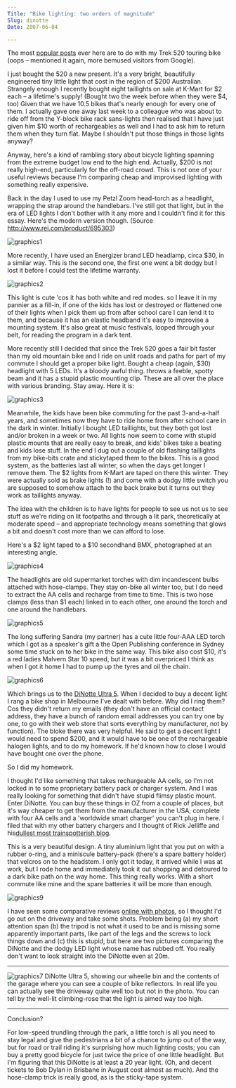 ```yaml
---
Title: "Bike lighting: two orders of magnitude"
Slug: dinotte
Date: 2007-06-04

---
```

<div>

The most [popular posts](http://del.icio.us/ptsefton/ptsefton+trek520)
ever here are to do with my Trek 520 touring bike (oops <span
class="spCh spChx2013">–</span> mentioned it again, more bemused
visitors from Google).

I just bought the 520 a new present. It's a very bright, beautifully
engineered tiny little light that cost in the region of \$200
Australian. Strangely enough I recently bought eight taillights on sale
at K-Mart for \$2 each <span class="spCh spChx2013">–</span> a
lifetime's supply! (Bought two the week before when they were \$4, too)
Given that we have 10.5 bikes that's nearly enough for every one of
them. I actually gave one away last week to a colleague who was about to
ride off from the Y-block bike rack sans-lights then realised that I
have just given him \$10 worth of rechargeables as well and I had to ask
him to return them when they turn flat. Maybe I shouldn't put those
things in those lights anyway?

Anyway, here's a kind of rambling story about bicycle lighting spanning
from the extreme budget low end to the high end. Actually, \$200 is not
really high-end, particularly for the off-road crowd. This is not one of
your useful reviews because I'm comparing cheap and improvised lighting
with something really expensive.

Back in the day I used to use my Petzl Zoom head-torch as a headlight,
wrapping the strap around the handlebars. I've still got that light, but
in the era of LED lights I don't bother with it any more and I couldn't
find it for this essay. Here's the modern version though. (Source
<http://www.rei.com/product/695303>)

![graphics1](/blog/2007/06/04/dinotte/1.jpg)

More recently, I have used an Energizer brand LED headlamp, circa \$30,
in a similar way. This is the second one, the first one went a bit dodgy
but I lost it before I could test the lifetime warranty.

![graphics2](/blog/2007/06/04/dinotte/2.jpg)

This light is cute 'cos it has both white and red modes. so I leave it
in my pannier as a fill-in, if one of the kids has lost or destroyed or
flattened one of their lights when I pick them up from after school care
I can lend it to them, and because it has an elastic headband it's easy
to improvise a mounting system. It's also great at music festivals,
looped through your belt, for reading the program in a dark tent.

More recently still I decided that since the Trek 520 goes a fair bit
faster than my old mountain bike and I ride on unlit roads and paths for
part of my commute I should get a proper bike light. Bought a cheap
(again, \$30) headlight with 5 LEDs. It's a bloody awful thing. throws a
feeble, spotty beam and it has a stupid plastic mounting clip. These are
all over the place with various branding. Stay away. Here it is:

![graphics3](/blog/2007/06/04/dinotte/3.jpg)

Meanwhile, the kids have been bike commuting for the past 3-and-a-half
years, and sometimes now they have to ride home from after school care
in the dark in winter. Initially I bought LED taillights, but they both
got lost and/or broken in a week or two. All lights now seem to come
with stupid plastic mounts that are really easy to break, and kids'
bikes take a beating and kids lose stuff. In the end I dug out a couple
of old flashing taillights from my bike-bits crate and stickytaped them
to the bikes. This is a good system, as the batteries last all winter,
so when the days get longer I remove them. The \$2 lights from K-Mart
are taped on there this winter. They were actually sold as brake lights
(!) and come with a dodgy little switch you are supposed to somehow
attach to the back brake but it turns out they work as taillights
anyway.

The idea with the children is to have lights for people to see us not us
to see stuff as we're riding on lit footpaths and through a lit park,
theoretically at moderate speed <span class="spCh spChx2013">–</span>
and appropriate technology means something that glows a bit and doesn't
cost more than we can afford to lose.

Here's a \$2 light taped to a \$10 secondhand BMX, photographed at an
interesting angle.

![graphics4](/blog/2007/06/04/dinotte/4.jpg)

The headlights are old supermarket torches with dim incandescent bulbs
attached with hose-clamps. They stay on-bike all winter too, but I do
need to extract the AA cells and recharge from time to time. This is two
hose clamps (less than \$1 each) linked in to each other, one around the
torch and one around the handlebars.

![graphics5](/blog/2007/06/04/dinotte/5.jpg)

The long suffering Sandra (my partner) has a cute little four-AAA LED
torch which I got as a speaker's gift a the Open Publishing conference
in Sydney some time stuck on to her bike in the same way. This bike also
cost \$10, it's a red ladies Malvern Star 10 speed, but it was a bit
overpriced I think as when I got it home I had to pump up the tyres and
oil the chain.

![graphics6](/blog/2007/06/04/dinotte/6.jpg)

Which brings us to the [DiNotte Ultra
5](http://www.dinottelighting.com/DiNotte_Lighting_Ultra_5.htm). When I
decided to buy a decent light I rang a bike shop in Melbourne I've dealt
with before. Why did I ring them? Cos they didn't return my emails (they
don't have an official contact address, they have a bunch of random
email addresses you can try one by one, to go with their web store that
sorts everything by manufacturer, not by function). The bloke there was
very helpful. He said to get a decent light I would need to spend \$200,
and it would have to be one of the rechargeable halogen lights, and to
do my homework. If he'd known how to close I would have bought one over
the phone.

So I did my homework.

I thought I'd like something that takes rechargeable AA cells, so I'm
not locked in to some proprietary battery pack or charger system. And I
was really looking for something that didn't have stupid flimsy plastic
mount. Enter DiNotte. You can buy these things in OZ from a couple of
places, but it's way cheaper to get them from the manufacturer in the
USA, complete with four AA cells and a 'worldwide smart charger' you
can't plug in here. I filed that with my other battery chargers and I
thought of Rick Jelliffe and his[dullest most trainspotterish
blog](http://www.oreillynet.com/xml/blog/2007/05/power_plugs_and_lowhanging_fru.html).

This is a very beautiful design. A tiny aluminium light that you put on
with a rubber o-ring, and a miniscule battery-pack (there's a spare
battery holder) that velcros on to the headstem. I only got it today, it
arrived while I was at work, but I rode home and immediately took it out
shopping and detoured to a dark bike path on the way home. This thing
really works. With a short commute like mine and the spare batteries it
will be more than enough.

![graphics9](/blog/2007/06/04/dinotte/7.jpg)

I have seen some comparative reviews [online with
photos](http://www.u.arizona.edu/~sandiway/bike/lighting/), so I thought
I'd go out on the driveway and take some shots. Problem being (a) my
short attention span (b) the tripod is not what it used to be and is
missing some apparently important parts, like part of the legs and the
screws to lock things down and (c) this is stupid, but here are two
pictures comparing the DiNotte and the dodgy LED light whose name has
rubbed off. You really don't want to look straight into the DiNotte even
at 20m.

<div class="Table48" align="left"
style="width: 100%; margin: 0px; padding: 0px; ">

  --------------------------------------------------------------------------------------------------------------------------------------------------------------------------------------------------------------------------------------------------------------------------------------------- --------------------------------------------------------------------------------------------------------------------------------------------------------------------------------------------------------------------------------------------------------------------------------------------------------------------------------------
  ![graphics7](/blog/2007/06/04/dinotte/8.jpg)
  DiNotte Ultra 5, showing our wheelie bin and the contents of the garage where you can see a couple of bike reflectors. In real life you can actually see the driveway quite well too but not in the photo. You can tell by the well-lit climbing-rose that the light is aimed way too high.
  --------------------------------------------------------------------------------------------------------------------------------------------------------------------------------------------------------------------------------------------------------------------------------------------- --------------------------------------------------------------------------------------------------------------------------------------------------------------------------------------------------------------------------------------------------------------------------------------------------------------------------------------

</div>

Conclusion?

For low-speed trundling through the park, a little torch is all you need
to stay legal and give the pedestrians a bit of a chance to jump out of
the way, but for road or trail riding it's surprising how much lighting
costs; you can buy a pretty good bicycle for just twice the price of one
little headlight. But I'm figuring that this DiNotte is at least a 20
year light. (Oh, and decent tickets to Bob Dylan in Brisbane in August
cost almost as much). And the hose-clamp trick is really good, as is the
sticky-tape system.

</div>
